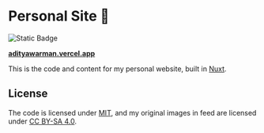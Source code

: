 # Personal Site 🌱

![Static Badge](https://img.shields.io/badge/license-MIT-brightgreen?label=LICENSE)

**[adityawarman.vercel.app](https://adityawarman.vercel.app)**

This is the code and content for my personal website, built in [Nuxt](https://nuxt.com/).

## License

The code is licensed under [MIT](LICENSE), and my original images in feed are licensed under [CC BY-SA 4.0](https://creativecommons.org/licenses/by-sa/4.0/).
